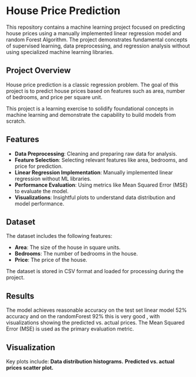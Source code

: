 # House Price Prediction

This repository contains a machine learning project focused on predicting house prices using a manually implemented linear regression model and random Forest Algorithm. The project demonstrates fundamental concepts of supervised learning, data preprocessing, and regression analysis without using specialized machine learning libraries.

## Project Overview

House price prediction is a classic regression problem. The goal of this project is to predict house prices based on features such as area, number of bedrooms, and price per square unit. 

This project is a learning exercise to solidify foundational concepts in machine learning and demonstrate the capability to build models from scratch.

## Features

- **Data Preprocessing**: Cleaning and preparing raw data for analysis.
- **Feature Selection**: Selecting relevant features like area, bedrooms, and price for prediction.
- **Linear Regression Implementation**: Manually implemented linear regression without ML libraries.
- **Performance Evaluation**: Using metrics like Mean Squared Error (MSE) to evaluate the model.
- **Visualizations**: Insightful plots to understand data distribution and model performance.

## Dataset

The dataset includes the following features:
- **Area**: The size of the house in square units.
- **Bedrooms**: The number of bedrooms in the house.
- **Price**: The price of the house.

The dataset is stored in CSV format and loaded for processing during the project.

## Results
The model achieves reasonable accuracy on the test set linear model 52% accuracy and on the randomForest 92% this is very good , with visualizations showing the predicted vs. actual prices. The Mean Squared Error (MSE) is used as the primary evaluation metric.

## Visualization
Key plots include:
**Data distribution histograms.**
**Predicted vs. actual prices scatter plot.**





